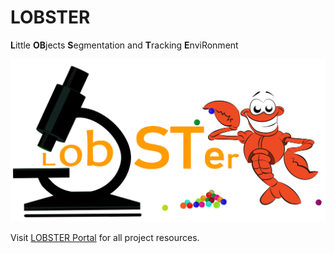 # LOBSTER
**L**ittle **OB**jects **S**egmentation and **T**racking **E**nviRonment

![](LOBSTER.png)

Visit [LOBSTER Portal](https://sebastients.github.io) for all project resources.
